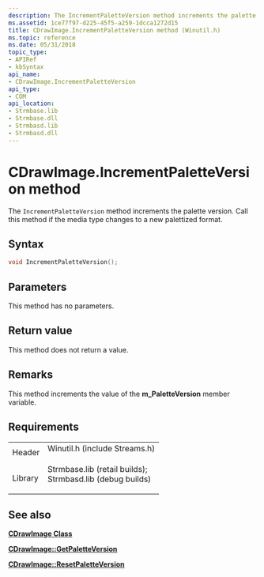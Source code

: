 ```yaml
---
description: The IncrementPaletteVersion method increments the palette version. Call this method if the media type changes to a new palettized format.
ms.assetid: 1ce77f97-d225-45f5-a259-1dcca1272d15
title: CDrawImage.IncrementPaletteVersion method (Winutil.h)
ms.topic: reference
ms.date: 05/31/2018
topic_type: 
- APIRef
- kbSyntax
api_name: 
- CDrawImage.IncrementPaletteVersion
api_type: 
- COM
api_location: 
- Strmbase.lib
- Strmbase.dll
- Strmbasd.lib
- Strmbasd.dll
---
```


# CDrawImage.IncrementPaletteVersion method

The `IncrementPaletteVersion` method increments the palette version. Call this method if the media type changes to a new palettized format.

## Syntax


```C++
void IncrementPaletteVersion();
```



## Parameters

This method has no parameters.

## Return value

This method does not return a value.

## Remarks

This method increments the value of the **m\_PaletteVersion** member variable.

## Requirements



|                    |                                                                                                                                                                                            |
|--------------------|--------------------------------------------------------------------------------------------------------------------------------------------------------------------------------------------|
| Header<br/>  | <dl> <dt>Winutil.h (include Streams.h)</dt> </dl>                                                                                   |
| Library<br/> | <dl> <dt>Strmbase.lib (retail builds); </dt> <dt>Strmbasd.lib (debug builds)</dt> </dl> |



## See also

<dl> <dt>

[**CDrawImage Class**](cdrawimage.md)
</dt> <dt>

[**CDrawImage::GetPaletteVersion**](cdrawimage-getpaletteversion.md)
</dt> <dt>

[**CDrawImage::ResetPaletteVersion**](cdrawimage-resetpaletteversion.md)
</dt> </dl>

 

 




